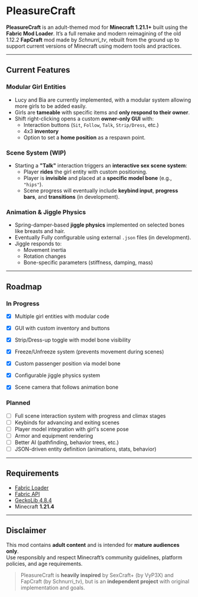# PleasureCraft

**PleasureCraft** is an adult-themed mod for **Minecraft 1.21.1+** built using the **Fabric Mod Loader**. It’s a full remake and modern reimagining of the old 1.12.2 **FapCraft** mod made by *Schnurri_tv*, rebuilt from the ground up to support current versions of Minecraft using modern tools and practices.

---

## Current Features

### Modular Girl Entities
- Lucy and Bia are currently implemented, with a modular system allowing more girls to be added easily.
- Girls are **tameable** with specific items and **only respond to their owner**.
- Shift right-clicking opens a custom **owner-only GUI** with:
    - Interaction buttons (`Sit`, `Follow`, `Talk`, `Strip/Dress`, etc.)
    - 4x3 **inventory** 
    - Option to set a **home position** as a respawn point.

### Scene System (WIP)
- Starting a **"Talk"** interaction triggers an **interactive sex scene system**:
    - Player **rides** the girl entity with custom positioning.
    - Player is **invisible** and placed at a **specific model bone** (e.g., `"hips"`).
    - Scene progress will eventually include **keybind input**, **progress bars**, and **transitions** (in development).

### Animation & Jiggle Physics
- Spring-damper-based **jiggle physics** implemented on selected bones like breasts and hair.
- Eventually Fully configurable using external `.json` files (in development).
- Jiggle responds to:
    - Movement inertia
    - Rotation changes
    - Bone-specific parameters (stiffness, damping, mass)

---

[//]: # (## Experimental / In Progress)

[//]: # ()
[//]: # (- Scene advancement system with player-controlled **progress bar**, **GUI triggers**, and **camera focus on bones**.)

[//]: # (- Config-driven rendering and animation setups.)

[//]: # (- Armor/equipment support with visible changes on the model.)

[//]: # (- Player skin overlay support on the girl models.)

[//]: # ()
[//]: # (---)

## Roadmap

### In Progress
- [x] Multiple girl entities with modular code
- [x] GUI with custom inventory and buttons
- [x] Strip/Dress-up toggle with model bone visibility
- [x] Freeze/Unfreeze system (prevents movement during scenes)
- [x] Custom passenger position via model bone
- [x] Configurable jiggle physics system
- [x] Scene camera that follows animation bone


### Planned
- [ ] Full scene interaction system with progress and climax stages
- [ ] Keybinds for advancing and exiting scenes
- [ ] Player model integration with girl's scene pose
- [ ] Armor and equipment rendering
- [ ] Better AI (pathfinding, behavior trees, etc.)
- [ ] JSON-driven entity definition (animations, stats, behavior)

---

## Requirements

- [Fabric Loader](https://fabricmc.net/)
- [Fabric API](https://modrinth.com/mod/fabric-api)
- [GeckoLib 4.8.4](https://modrinth.com/mod/geckolib)
- Minecraft **1.21.4**

---

## Disclaimer

This mod contains **adult content** and is intended for **mature audiences only**.  
Use responsibly and respect Minecraft’s community guidelines, platform policies, and age requirements.

> PleasureCraft is **heavily inspired** by SexCraft+ (by VyP3X) and FapCraft (by Schnurri_tv), but is an **independent project** with original implementation and goals.
